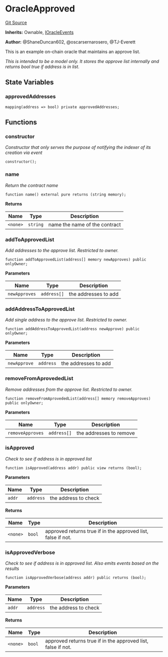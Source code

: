 # OracleApproved
[Git Source](https://github.com/thrackle-io/tron/blob/38ad28ed586c360d4509e485bd378da51297351d/src/example/OracleApproved.sol)

**Inherits:**
Ownable, [IOracleEvents](/src/common/IEvents.sol/interface.IOracleEvents.md)

**Author:**
@ShaneDuncan602, @oscarsernarosero, @TJ-Everett

This is an example on-chain oracle that maintains an approve list.

*This is intended to be a model only. It stores the approve list internally and returns bool true if address is in list.*


## State Variables
### approvedAddresses

```solidity
mapping(address => bool) private approvedAddresses;
```


## Functions
### constructor

*Constructor that only serves the purpose of notifying the indexer of its creation via event*


```solidity
constructor();
```

### name

*Return the contract name*


```solidity
function name() external pure returns (string memory);
```
**Returns**

|Name|Type|Description|
|----|----|-----------|
|`<none>`|`string`|name the name of the contract|


### addToApprovedList

*Add addresses to the approve list. Restricted to owner.*


```solidity
function addToApprovedList(address[] memory newApproves) public onlyOwner;
```
**Parameters**

|Name|Type|Description|
|----|----|-----------|
|`newApproves`|`address[]`|the addresses to add|


### addAddressToApprovedList

*Add single address to the approve list. Restricted to owner.*


```solidity
function addAddressToApprovedList(address newApprove) public onlyOwner;
```
**Parameters**

|Name|Type|Description|
|----|----|-----------|
|`newApprove`|`address`|the addresses to add|


### removeFromAprovededList

*Remove addresses from the approve list. Restricted to owner.*


```solidity
function removeFromAprovededList(address[] memory removeApproves) public onlyOwner;
```
**Parameters**

|Name|Type|Description|
|----|----|-----------|
|`removeApproves`|`address[]`|the addresses to remove|


### isApproved

*Check to see if address is in approved list*


```solidity
function isApproved(address addr) public view returns (bool);
```
**Parameters**

|Name|Type|Description|
|----|----|-----------|
|`addr`|`address`|the address to check|

**Returns**

|Name|Type|Description|
|----|----|-----------|
|`<none>`|`bool`|approved returns true if in the approved list, false if not.|


### isApprovedVerbose

*Check to see if address is in approved list. Also emits events based on the results*


```solidity
function isApprovedVerbose(address addr) public returns (bool);
```
**Parameters**

|Name|Type|Description|
|----|----|-----------|
|`addr`|`address`|the address to check|

**Returns**

|Name|Type|Description|
|----|----|-----------|
|`<none>`|`bool`|approved returns true if in the approved list, false if not.|


